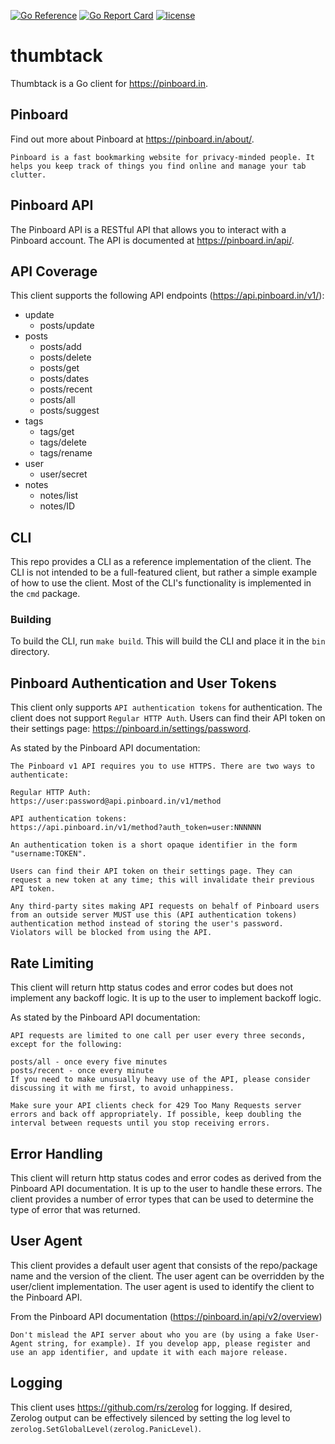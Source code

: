 [![Go Reference](https://pkg.go.dev/badge/github.com/rmrfslashbin/thumbtack.svg)](https://pkg.go.dev/github.com/rmrfslashbin/thumbtack)
[![Go Report Card](https://goreportcard.com/badge/github.com/rmrfslashbin/thumbtack)](https://goreportcard.com/report/github.com/rmrfslashbin/thumbtack)
[![license](http://img.shields.io/badge/license-MIT-red.svg?style=flat)](https://raw.githubusercontent.com/rmrfslashbin/thumbtack/master/LICENSE)
# thumbtack
Thumbtack is a Go client for https://pinboard.in.

## Pinboard
Find out more about Pinboard at https://pinboard.in/about/.
```
Pinboard is a fast bookmarking website for privacy-minded people. It helps you keep track of things you find online and manage your tab clutter.
```

## Pinboard API
The Pinboard API is a RESTful API that allows you to interact with a Pinboard account. The API is documented at https://pinboard.in/api/.

## API Coverage
This client supports the following API endpoints (https://api.pinboard.in/v1/):
- update
    - posts/update
- posts
    - posts/add
    - posts/delete
    - posts/get
    - posts/dates
    - posts/recent
    - posts/all
    - posts/suggest
- tags
    - tags/get
    - tags/delete
    - tags/rename
- user
    - user/secret
- notes
    - notes/list
    - notes/ID

## CLI
This repo provides a CLI as a reference implementation of the client. The CLI is not intended to be a full-featured client, but rather a simple example of how to use the client. Most of the CLI's functionality is implemented in the `cmd` package.

### Building
To build the CLI, run `make build`. This will build the CLI and place it in the `bin` directory.

## Pinboard Authentication and User Tokens
This client only supports `API authentication tokens` for authentication. The client does not support `Regular HTTP Auth`. Users can find their API token on their settings page: https://pinboard.in/settings/password.

As stated by the Pinboard API documentation:
```
The Pinboard v1 API requires you to use HTTPS. There are two ways to authenticate:

Regular HTTP Auth:
https://user:password@api.pinboard.in/v1/method

API authentication tokens:
https://api.pinboard.in/v1/method?auth_token=user:NNNNNN

An authentication token is a short opaque identifier in the form "username:TOKEN".

Users can find their API token on their settings page. They can request a new token at any time; this will invalidate their previous API token.

Any third-party sites making API requests on behalf of Pinboard users from an outside server MUST use this (API authentication tokens) authentication method instead of storing the user's password. Violators will be blocked from using the API.
```

## Rate Limiting
This client will return http status codes and error codes but does not implement any backoff logic. It is up to the user to implement backoff logic.

As stated by the Pinboard API documentation:
```
API requests are limited to one call per user every three seconds, except for the following:

posts/all - once every five minutes
posts/recent - once every minute
If you need to make unusually heavy use of the API, please consider discussing it with me first, to avoid unhappiness.

Make sure your API clients check for 429 Too Many Requests server errors and back off appropriately. If possible, keep doubling the interval between requests until you stop receiving errors.
```

## Error Handling
This client will return http status codes and error codes as derived from the Pinboard API documentation. It is up to the user to handle these errors. The client provides a number of error types that can be used to determine the type of error that was returned.

## User Agent
This client provides a default user agent that consists of the repo/package name and the version of the client. The user agent can be overridden by the user/client implementation. The user agent is used to identify the client to the Pinboard API.

From the Pinboard API documentation (https://pinboard.in/api/v2/overview)
```
Don't mislead the API server about who you are (by using a fake User-Agent string, for example). If you develop app, please register and use an app identifier, and update it with each majore release.
```

## Logging
This client uses https://github.com/rs/zerolog for logging. If desired, Zerolog output can be effectively silenced by setting the log level to `zerolog.SetGlobalLevel(zerolog.PanicLevel)`.
